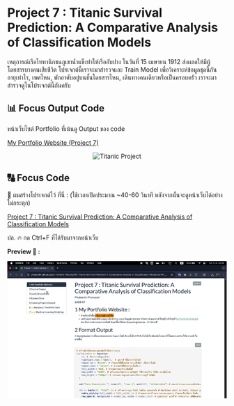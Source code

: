 # Project 7 : Titanic Survival Prediction: A Comparative Analysis of Classification Models

เหตุการณ์เรือไททานิกชนภูเขาน้ำแข็งทำให้เรืออับปาง ในวันที่ 15 เมษายน 1912 ส่งผลลให้มีผู้โดยสารบางคนเสียชีวิต โปรเจกต์นี้เราจะมาสำรวจและ Train Model เพื่อวิเคราะห์ข้อมูลชุดนี้กัน
อายุเท่าไร, เพศไหน, พักอาศับอยู่บนชั้นโดยสารไหน, เดินทางคนเดียวหรือเป็นครอบครัว เราจะมาสำรวจดูในโปรเจกต์นี้กันครับ

## 📊 Focus Output Code

หน้าเว็บไซต์ Portfolio ที่เน้นดู Output ของ code

[My Portfolio Website (Project 7)](https://phubordin.github.io/My-Portfolio-Website/project_titanic_glm_dsb10.html)

<p align="center">
  <img src="https://github.com/Phubordin/My-Portfolio-Website/raw/main/project7.gif" alt="Titanic Project">
</p>


## 🔠 Focus Code
📍 ผมสร้างโปรเจกต์ไว้ ที่นี่ : (ใช้เวลาเปิดประมาณ ~40-60 วินาที หลังจากนั้นจะดูหน้าเว็บได้อย่างไม่กระตุก)

[Project 7 : Titanic Survival Prediction: A Comparative Analysis of Classification Models](https://phubordin.github.io/My-Portfolio-Website/P07-Titanic-Survival-Prediction-A-Comparative-Analysis-of-Classification-Models.html)  

ปล. 🔥 กด Ctrl+F ที่ได้รับมาจากหน้าเว็บ

**Preview 📸 :**

<p align="center">
  <img src="https://github.com/Phubordin/My-Portfolio-Website/raw/main/p7-preview-html.gif" alt="Titanic Project">
</p>
